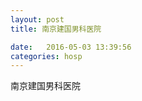```yaml
--- 
layout: post 
title: 南京建国男科医院

date:   2016-05-03 13:39:56 
categories: hosp 
--- 
```

   
南京建国男科医院
